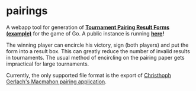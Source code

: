 # pairings

A webapp tool for generation of **[Tournament Pairing Result Forms (example)](./example.pdf)** for the game of Go. A public instance is running **[here](http://gostyle.j2m.cz/pairings)!**


The winning player can encircle his victory, sign (both players) and put the form into a result box. This can greatly reduce the number of invalid results
in tournaments. The usual method of encircling on the pairing paper gets impractical for large tournaments.


Currently, the only supported file format is the export of [Christhoph Gerlach's Macmahon pairing application](http://www.cgerlach.de/go/macmahon.html).

